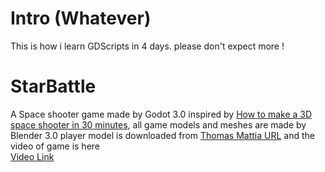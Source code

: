 # Intro (Whatever)
This is how i learn GDScripts in 4 days. please don't expect more !
# StarBattle
A Space shooter game made by Godot 3.0
inspired by [How to make a 3D space shooter in 30 minutes](https://www.youtube.com/watch?v=t_zN-7Xggw4&list=PLZlYha_B4PAFlCqzYcb4xD2S6wRoa-us4&index=18&t=518s), 
all game models and meshes are made by Blender 3.0
player model is downloaded from [Thomas Mattia URL](https://free3d.com/3d-model/spacecraft-54534.html) and the video of game is here  
[Video Link](https://www.youtube.com/watch?v=vRZbnC_ZnMI)
